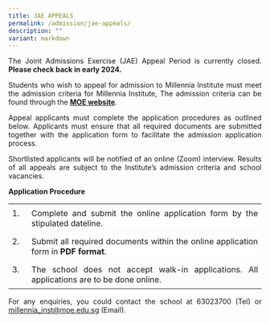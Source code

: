 ```yaml
---
title: JAE APPEALS
permalink: /admission/jae-appeals/
description: ""
variant: markdown
---
```

<p style="text-align:justify;">The Joint Admissions Exercise (JAE) Appeal Period is currently closed. <strong> Please check back in early 2024. </strong></p>
	
  
<p style="text-align:justify;"> 
Students who wish to appeal for admission to Millennia Institute must meet the admission criteria for Millennia Institute, The admission criteria can be found through the&nbsp;<a href="https://www.moe.gov.sg/post-secondary/admissions/jae/admission-criteria/#L1R4" target="_blank" rel="noopener"><strong>MOE website</strong></a>.</p>
  

<p style="text-align:justify;">Appeal applicants must complete the application procedures as outlined below. Applicants must ensure that all required documents are submitted together with the application form to facilitate the admission application process.</p>
  

<p style="text-align:justify;">Shortlisted applicants will be notified of an online (Zoom) interview. Results of all appeals are subject to the Institute’s admission criteria and school vacancies.</p>
<p><strong>Application Procedure</strong></p>

<table class="MsoTableGrid" border="0" cellspacing="0" cellpadding="0" style="border-collapse:collapse;border:none;mso-yfti-tbllook:1184;mso-padding-alt:
 0cm 5.4pt 0cm 5.4pt;mso-border-insideh:none;mso-border-insidev:none"><tbody><tr style="mso-yfti-irow:0;mso-yfti-firstrow:yes"><td width="28" valign="top" style="width:21.05pt;padding:0cm 5.4pt 0cm 5.4pt"><p class="MsoNormal" style="margin-top:6.0pt;margin-right:0cm;margin-bottom:
  6.0pt;margin-left:0cm;text-align:justify;text-justify:inter-ideograph;
  line-height:normal">1.</p></td><td width="595" valign="top" style="width:446.45pt;padding:0cm 5.4pt 0cm 5.4pt"><p class="MsoNormal" style="margin-top:6.0pt;margin-right:0cm;margin-bottom:
  6.0pt;margin-left:0cm;text-align:justify;text-justify:inter-ideograph;
  line-height:normal;background:white">Complete and submit the online application form by the stipulated dateline.</p></td></tr><tr style="mso-yfti-irow:1"><td width="28" valign="top" style="width:21.05pt;padding:0cm 5.4pt 0cm 5.4pt"><p class="MsoNormal" style="margin-top:6.0pt;margin-right:0cm;margin-bottom:
  6.0pt;margin-left:0cm;text-align:justify;text-justify:inter-ideograph;
  line-height:normal">2.</p></td><td width="595" valign="top" style="width:446.45pt;padding:0cm 5.4pt 0cm 5.4pt"><p class="MsoNormal" style="margin-top:6.0pt;margin-right:0cm;margin-bottom:
  6.0pt;margin-left:0cm;text-align:justify;text-justify:inter-ideograph;
  line-height:normal;background:white">Submit all required documents within the online application form in&nbsp;<strong>PDF format</strong>.</p></td></tr><tr style="mso-yfti-irow:2;mso-yfti-lastrow:yes"><td width="28" valign="top" style="width:21.05pt;padding:0cm 5.4pt 0cm 5.4pt"><p class="MsoNormal" style="margin-top:6.0pt;margin-right:0cm;margin-bottom:
  6.0pt;margin-left:0cm;text-align:justify;text-justify:inter-ideograph;
  line-height:normal">3.</p></td><td width="595" valign="top" style="width:446.45pt;padding:0cm 5.4pt 0cm 5.4pt"><p class="MsoNormal" style="margin-top:6.0pt;margin-right:0cm;margin-bottom:
  6.0pt;margin-left:0cm;text-align:justify;text-justify:inter-ideograph;
  line-height:normal">The school does not accept walk-in applications. All applications are to be done online.
	</p></td></tr></tbody></table>

<p style="text-align:justify;">For any enquiries, you could contact the school at 63023700 (Tel) or <a href="mailto:millennia_inst@moe.edu.sg" target="">millennia_inst@moe.edu.sg</a>&nbsp;(Email).</p>